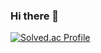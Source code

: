 ### Hi there 👋

[![Solved.ac Profile](http://mazassumnida.wtf/api/v2/generate_badge?boj=holsimcjv)](https://solved.ac/holsimcjv/)

<!--
**sminju1009/sminju1009** is a ✨ _special_ ✨ repository because its `README.md` (this file) appears on your GitHub profile.

Here are some ideas to get you started:

- 🔭 I’m currently working on ...
- 🌱 I’m currently learning ...
- 👯 I’m looking to collaborate on ...
- 🤔 I’m looking for help with ...
- 💬 Ask me about ...
- 📫 How to reach me: ...
- 😄 Pronouns: ...
- ⚡ Fun fact: ...
-->
